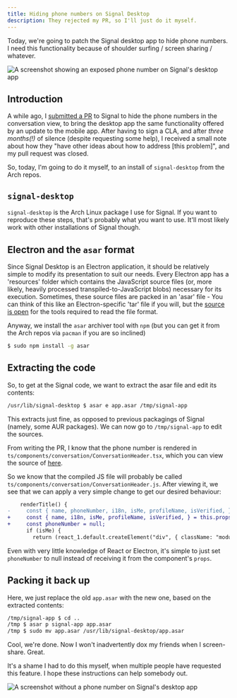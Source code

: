 ```yaml
---
title: Hiding phone numbers on Signal Desktop
description: They rejected my PR, so I'll just do it myself.
---
```


Today, we're going to patch the Signal desktop app to hide phone numbers. I need this functionality because of shoulder surfing / screen sharing / whatever.

![A screenshot showing an exposed phone number on Signal's desktop app](/assets/blog/hide-signal-phone-numbers/signal-danger.png)

## Introduction

A while ago, I [submitted a PR](https://github.com/signalapp/Signal-Desktop/pull/3647) to Signal to hide the phone numbers in the conversation view, to bring the desktop app the same functionality offered by an update to the mobile app. After having to sign a CLA, and after *three months(!)* of silence (despite requesting some help), I received a small note about how they "have other ideas about how to address [this problem]", and my pull request was closed.

So, today, I'm going to do it myself, to an install of `signal-desktop` from the Arch repos.

## `signal-desktop`

`signal-desktop` is the Arch Linux package I use for Signal. If you want to reproduce these steps, that's probably what you want to use. It'll most likely work with other installations of Signal though.

## Electron and the `asar` format

Since Signal Desktop is an Electron application, it should be relatively simple to modify its presentation to suit our needs. Every Electron app has a 'resources' folder which contains the JavaScript source files (or, more likely, heavily processed transpiled-to-JavaScript blobs) necessary for its execution. Sometimes, these source files are packed in an 'asar' file - You can think of this like an Electron-specific 'tar' file if you will, but the [source is open](https://github.com/electron/asar) for the tools required to read the file format.

Anyway, we install the `asar` archiver tool with `npm` (but you can get it from the Arch repos via `pacman` if you are so inclined)

```bash
$ sudo npm install -g asar
```

## Extracting the code

So, to get at the Signal code, we want to extract the asar file and edit its contents:

```bash
/usr/lib/signal-desktop $ asar e app.asar /tmp/signal-app
```

This extracts just fine, as opposed to previous packagings of Signal (namely, some AUR packages). We can now go to `/tmp/signal-app` to edit the sources.

From writing the PR, I know that the phone number is rendered in `ts/components/conversation/ConversationHeader.tsx`, which you can view the source of [here](https://github.com/signalapp/Signal-Desktop/blob/development/ts/components/conversation/ConversationHeader.tsx).

So we know that the compiled JS file will probably be called `ts/components/conversation/ConversationHeader.js`. After viewing it, we see that we can apply a very simple change to get our desired behaviour:

```diff
    renderTitle() {
-     const { name, phoneNumber, i18n, isMe, profileName, isVerified, } = this.props;
+     const { name, i18n, isMe, profileName, isVerified, } = this.props;
+     const phoneNumber = null;
      if (isMe) {
        return (react_1.default.createElement("div", { className: "module-conversation-header__title" }, i18n('noteToSelf')));
```

Even with very little knowledge of React or Electron, it's simple to just set `phoneNumber` to null instead of receiving it from the component's `props`.

## Packing it back up 

Here, we just replace the old `app.asar` with the new one, based on the extracted contents:

```bash
/tmp/signal-app $ cd ..
/tmp $ asar p signal-app app.asar
/tmp $ sudo mv app.asar /usr/lib/signal-desktop/app.asar
```

Cool, we're done. Now I won't inadvertently dox my friends when I screen-share. Great.

It's a shame I had to do this myself, when multiple people have requested this feature. I hope these instructions can help somebody out.

![A screenshot without a phone number on Signal's desktop app](/assets/blog/hide-signal-phone-numbers/signal-success.png)
